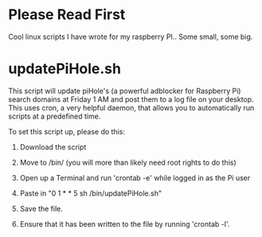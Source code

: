 # Please Read First



Cool linux scripts I have wrote for my raspberry PI.. Some small, some big. 



# updatePiHole.sh


This script will update piHole's (a powerful adblocker for Raspberry Pi) search domains at Friday 1 AM and post them to a log file on your desktop.
This uses cron, a very helpful daemon, that allows you to automatically run scripts at a predefined time.

To set this script up, please do this:

1) Download the script

2) Move to /bin/ (you will more than likely need root rights to do this)

3) Open up a Terminal and run 'crontab -e' while logged in as the Pi user



4) Paste in "0 1 * * 5 sh /bin/updatePiHole.sh"

5) Save the file.

6) Ensure that it has been written to the file by running 'crontab -l'.

